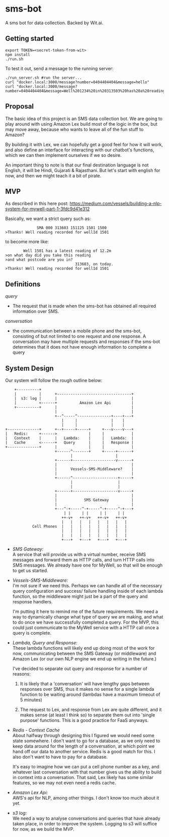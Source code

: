 # sms-bot
A sms bot for data collection. Backed by Wit.ai.


## Getting started

``` code:bash
export TOKEN=<secret-token-from-wit>
npm install
./run.sh
```

To test it out, send a message to the running server:
``` code:bash
./run_server.sh #run the server...
curl "docker.local:3000/message?number=0404404404&message=hello"
curl "docker.local:3000/message?number=0404404404&message=Well%201234%20in%20313503%20has%20a%20reading%20of%2012.34m%20today"
```

## Proposal

The basic idea of this project is an SMS data collection bot.
We are going to play around with using Amazon Lex build most of the logic in the box, but may move away, because who wants to leave all of the fun stuff to Amazon?

By building it with Lex, we can hopefully get a good feel for how it will work, and also define an interface for interacting with our chatbot's functions, which we can then implement ourselves if we so desire.

An important thing to note is that our final destination language is not English, it will be Hindi, Gujarati & Rajasthani. But let's start with english for now, and then we might teach it a bit of pirate.


## MVP
As described in this here post: https://medium.com/vessels/building-a-nlp-system-for-mywell-part-1-3fdc9d41e312

Basically, we want a strict query such as:
``` code:bash
              SMA 000 313603 151125 1501 1500
>Thanks! Well reading recorded for wellId 1501
```       

to become more like:
``` code:bash
        Well 1501 has a latest reading of 12.2m
>on what day did you take this reading
>and what postcode are you in?
                               313603, on today.
>Thanks! Well reading recorded for wellId 1501
```

## Definitions

*query*
  - The request that is made when the sms-bot has obtained all required information over SMS.


*conversation*
  - the communication between a mobile phone and the sms-bot, consisting of but not limited to one request and one response.
    A conversation may have multiple requests and responses if the sms-bot determines that it does not have enough information to complete a query



## System Design

Our system will follow the rough outline below:
``` code:bash
    +----------+
    |          |      +---------------------------------+
    |  s3: log |      |                                 |
    |          <------+          Amazon Lex Api         |
    +----------+      |                                 |
                      |                                 |
                      +--^-----^---------------+----+---+
                         |     |               |    |
                         |     |               |    |
+--------------+      +--+-----+-----+     +---v----v---+
|   Redis:     +------>              |     |            |
|   Context    |      |   Lambda:    |     |   Lambda:  |
|   Cache      <------+   Query      |     |   Response |
+--------------+      |              |     |            |
                      +------^-------+     +-----+------+
                             |                   |
                      +------+-------------------v------+
                      |                                 |
                      |      Vessels-SMS-Middleware?    |
                      |                                 |
                      +------^--------------------+-----+
                             |                    |
                             |                    |
                      +------+--------------------v-----+
                      |                                 |
                      |            SMS Gateway          |
                      |                                 |
                      +---^-+-----^-+-----^-+-----^-+---+
                          | |     | |     | |     | |
                         ++-v+   ++-v+   ++-v+   ++-v+
                         |   |   |   |   |   |   |   |
            Cell Phones  |   |   |   |   |   |   |   |
                         |   |   |   |   |   |   |   |
                         |   |   |   |   |   |   |   |
                         +---+   +---+   +---+   +---+
```

- *SMS Gateway:*    
  A service that will provide us with a virtual number, receive SMS messages and forward them as HTTP calls, and turn HTTP calls into SMS messages. We already have one for MyWell, so that will be enough to get us started.

- *Vessels-SMS-Middleware:*  
  I'm not sure if we need this. Perhaps we can handle all of the necessary query configuration and success/ failure handling inside of each lambda function, so the middleware might just be a part of the query and response handlers.

  I'm putting it here to remind me of the future requirements. We need a way to dynamically change what type of query we are making, and what to do once we have successfully completed a query. For the MVP, this could just communicate to the MyWell service with a HTTP call once a query is complete.

- *Lambda, Query and Response:*  
  These lambda functions will likely end up doing most of the work for now, communicating between the SMS Gateway (or middleware) and Amazon Lex (or our own NLP engine we end up writing in the future.)

  I've decided to separate out query and response for a number of reasons:
  1. It is likely that a 'conversation' will have lengthy gaps between responses over SMS, thus it makes no sense for a single lambda function to be waiting around (lambdas have a maximum timeout of 5 minutes)

  2. The request to Lex, and response from Lex are quite different, and it makes sense (at least I think so) to separate them out into 'single purpose' functions. This is a good practice for FaaS anyways.

- *Redis - Context Cache*  
  About halfway through designing this I figured we would need some state somewhere. I don't want to go for a database, as we only need to keep data around for the length of a conversation, at which point we hand off our data to another service. Redis is a good match for this. I also don't want to have to pay for a database.

  It's easy to imagine how we can put a cell phone number as a key, and whatever last conversation with that number gives us the ability to build in context into a conversation. That said, Lex likely has some similar features, so we may not even need a redis cache.

- *Amazon Lex Api:*  
  AWS's api for NLP, among other things. I don't know too much about it yet.

- *s3 log:*  
  We need a way to analyse conversations and queries that have already taken place, in order to improve the system. Logging to s3 will suffice for now, as we build the MVP.
